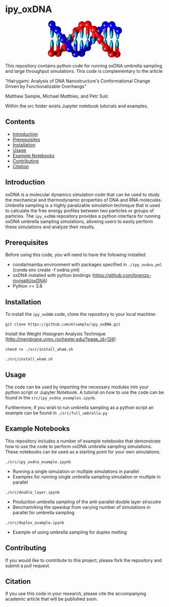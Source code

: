 # ipy_oxDNA
<center>
<img src="./src/oxDNA.png">
</center>

<!--
[![License](https://img.shields.io/badge/License-MIT-blue.svg)](https://opensource.org/licenses/MIT)
-->
This repository contains python code for running oxDNA umbrella sampling and large throughput simulations. This code is complementary to the article

"Hairygami: Analysis of DNA Nanostructure's Conformational Change Driven by Functionalizable Overhangs"

Matthew Sample, Michael Matthies, and Petr Sulc

Within the src folder exists Jupyter notebook tutorials and examples.

## Contents
- [Introduction](#introduction)
- [Prerequisites](#prerequisites)
- [Installation](#installation)
- [Usage](#usage)
- [Example Notebooks](#example-notebooks)
- [Contributing](#contributing)
- [Citation](#citation)

## Introduction
oxDNA is a molecular dynamics simulation code that can be used to study the mechanical and thermodynamic properties of DNA and RNA molecules. Umbrella sampling is a highly paralizable simulation technique that is used to calculate the free energy profiles between two particles or groups of particles. The `ipy_oxDNA` repository provides a python interface for running oxDNA umbrella sampling simulations, allowing users to easily perform these simulations and analyze their results.

## Prerequisites
Before using this code, you will need to have the following installed:
- conda/mamba environment with packages specified in `./ipy_oxdna.yml` (conda env create -f oxdna.yml)
- oxDNA installed with python bindings (https://github.com/lorenzo-rovigatti/oxDNA)
- Python >= 3.8

## Installation
To install the `ipy_oxDNA` code, clone the repository to your local machine:

`git clone https://github.com/mlsample/ipy_oxDNA.git`

Install the Weight Histogram Analysis Technique (http://membrane.urmc.rochester.edu/?page_id=126)

`chmod +x ./src/install_wham.sh`

`./src/install_wham.sh`


## Usage
The code can be used by importing the necessary modules into your python script or Jupyter Notebook. A tutorial on how to use the code can be found in the `src/ipy_oxdna_examples.ipynb`.

Furthermore, if you wish to run umbrella sampling as a python script an example can be found in `./src/full_umbrella.py`

## Example Notebooks
This repository includes a number of example notebooks that demonstrate how to use the code to perform oxDNA umbrella sampling simulations. These notebooks can be used as a starting point for your own simulations.

`./src/ipy_oxdna_example.ipynb`
- Running a single simulation or multiple simulations in parallel
- Examples for running single umbrella sampling simulation or multiple in parallel

`./src/double_layer.ipynb`
- Production umbrella sampling of the anti-parallel double layer strucutre
- Benchamrking the speedup from varying number of simulations in parallel for umbrella sampling

`./src/duplex_example.ipynb`
- Example of using umbrella sampling for duplex melting

## Contributing
If you would like to contribute to this project, please fork the repository and submit a pull request.

## Citation
If you use this code in your research, please cite the accompanying academic article that will be published soon.
<!--
## License
%This code is licensed under the MIT license. See [LICENSE](LICENSE) for details.
-->

